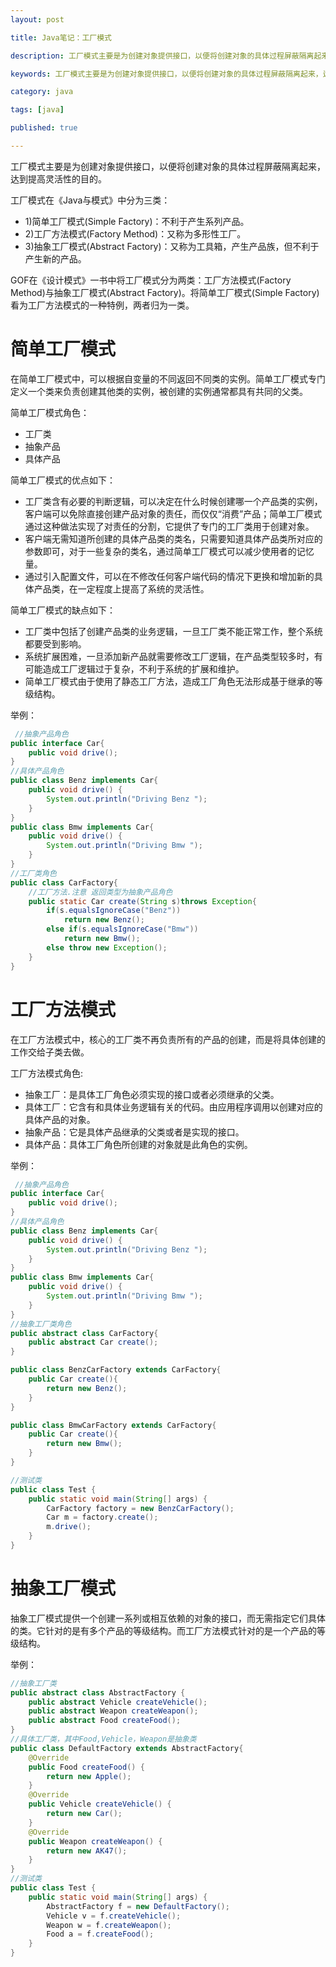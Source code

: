 ```yaml
---
layout: post

title: Java笔记：工厂模式

description: 工厂模式主要是为创建对象提供接口，以便将创建对象的具体过程屏蔽隔离起来，达到提高灵活性的目的。

keywords: 工厂模式主要是为创建对象提供接口，以便将创建对象的具体过程屏蔽隔离起来，达到提高灵活性的目的。

category: java

tags: [java]

published: true

---
```


工厂模式主要是为创建对象提供接口，以便将创建对象的具体过程屏蔽隔离起来，达到提高灵活性的目的。

工厂模式在《Java与模式》中分为三类：

- 1)简单工厂模式(Simple Factory)：不利于产生系列产品。
- 2)工厂方法模式(Factory Method)：又称为多形性工厂。
- 3)抽象工厂模式(Abstract Factory)：又称为工具箱，产生产品族，但不利于产生新的产品。

GOF在《设计模式》一书中将工厂模式分为两类：工厂方法模式(Factory Method)与抽象工厂模式(Abstract Factory)。将简单工厂模式(Simple Factory)看为工厂方法模式的一种特例，两者归为一类。

# 简单工厂模式

在简单工厂模式中，可以根据自变量的不同返回不同类的实例。简单工厂模式专门定义一个类来负责创建其他类的实例，被创建的实例通常都具有共同的父类。   

简单工厂模式角色：

- 工厂类
- 抽象产品
- 具体产品

简单工厂模式的优点如下：

- 工厂类含有必要的判断逻辑，可以决定在什么时候创建哪一个产品类的实例，客户端可以免除直接创建产品对象的责任，而仅仅“消费”产品；简单工厂模式通过这种做法实现了对责任的分割，它提供了专门的工厂类用于创建对象。
- 客户端无需知道所创建的具体产品类的类名，只需要知道具体产品类所对应的参数即可，对于一些复杂的类名，通过简单工厂模式可以减少使用者的记忆量。  
- 通过引入配置文件，可以在不修改任何客户端代码的情况下更换和增加新的具体产品类，在一定程度上提高了系统的灵活性。

简单工厂模式的缺点如下：

- 工厂类中包括了创建产品类的业务逻辑，一旦工厂类不能正常工作，整个系统都要受到影响。  
- 系统扩展困难，一旦添加新产品就需要修改工厂逻辑，在产品类型较多时，有可能造成工厂逻辑过于复杂，不利于系统的扩展和维护。
- 简单工厂模式由于使用了静态工厂方法，造成工厂角色无法形成基于继承的等级结构。  

举例：

~~~java
 //抽象产品角色
public interface Car{
    public void drive();
}
//具体产品角色
public class Benz implements Car{
    public void drive() {
        System.out.println("Driving Benz ");
    }
}
public class Bmw implements Car{
    public void drive() {
        System.out.println("Driving Bmw ");
    }
}
//工厂类角色
public class CarFactory{
    //工厂方法.注意 返回类型为抽象产品角色
    public static Car create(String s)throws Exception{
        if(s.equalsIgnoreCase("Benz"))
            return new Benz();
        else if(s.equalsIgnoreCase("Bmw"))
            return new Bmw();
        else throw new Exception();
    }
}
~~~

# 工厂方法模式 

在工厂方法模式中，核心的工厂类不再负责所有的产品的创建，而是将具体创建的工作交给子类去做。

工厂方法模式角色:

- 抽象工厂：是具体工厂角色必须实现的接口或者必须继承的父类。
- 具体工厂：它含有和具体业务逻辑有关的代码。由应用程序调用以创建对应的具体产品的对象。
- 抽象产品：它是具体产品继承的父类或者是实现的接口。
- 具体产品：具体工厂角色所创建的对象就是此角色的实例。

举例：

~~~java
 //抽象产品角色
public interface Car{
    public void drive();
}
//具体产品角色
public class Benz implements Car{
    public void drive() {
        System.out.println("Driving Benz ");
    }
}
public class Bmw implements Car{
    public void drive() {
        System.out.println("Driving Bmw ");
    }
}
//抽象工厂类角色
public abstract class CarFactory{
    public abstract Car create();
}

public class BenzCarFactory extends CarFactory{
    public Car create(){
        return new Benz();
    }
}

public class BmwCarFactory extends CarFactory{
    public Car create(){
        return new Bmw();
    }
}

//测试类
public class Test {
    public static void main(String[] args) {
        CarFactory factory = new BenzCarFactory();
        Car m = factory.create();
        m.drive();
    }
}
~~~

# 抽象工厂模式

抽象工厂模式提供一个创建一系列或相互依赖的对象的接口，而无需指定它们具体的类。它针对的是有多个产品的等级结构。而工厂方法模式针对的是一个产品的等级结构。

举例：

~~~java
//抽象工厂类
public abstract class AbstractFactory {
    public abstract Vehicle createVehicle();
    public abstract Weapon createWeapon();
    public abstract Food createFood();
}
//具体工厂类，其中Food,Vehicle，Weapon是抽象类
public class DefaultFactory extends AbstractFactory{
    @Override
    public Food createFood() {
        return new Apple();
    }
    @Override
    public Vehicle createVehicle() {
        return new Car();
    }
    @Override
    public Weapon createWeapon() {
        return new AK47();
    }
}
//测试类
public class Test {
    public static void main(String[] args) {
        AbstractFactory f = new DefaultFactory();
        Vehicle v = f.createVehicle();
        Weapon w = f.createWeapon();
        Food a = f.createFood();
    }
}
~~~
